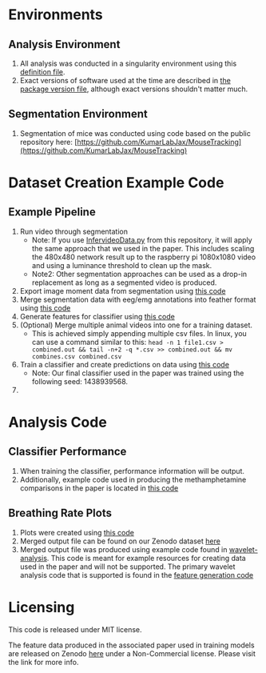 # Environments

## Analysis Environment

1. All analysis was conducted in a singularity environment using this [definition file](AnalysisEnvironment.def).
2. Exact versions of software used at the time are described in [the package version file](PackageVersions.txt), although exact versions shouldn't matter much.

## Segmentation Environment

1. Segmentation of mice was conducted using code based on the public repository here: [https://github.com/KumarLabJax/MouseTracking](https://github.com/KumarLabJax/MouseTracking)

# Dataset Creation Example Code

## Example Pipeline

1. Run video through segmentation
    - Note: If you use [InfervideoData.py](dataset-creation/InfervideoData.py) from this repository, it will apply the same approach that we used in the paper. This includes scaling the 480x480 network result up to the raspberry pi 1080x1080 video and using a luminance threshold to clean up the mask.
    - Note2: Other segmentation approaches can be used as a drop-in replacement as long as a segmented video is produced.
2. Export image moment data from segmentation using [this code](dataset-creation/ExportScaledSeg.py)
3. Merge segmentation data with eeg/emg annotations into feather format using [this code](dataset-creation/ExportOneAnimal.py)
4. Generate features for classifier using [this code](dataset-creation/Sleep_feature_generation.py)
5. (Optional) Merge multiple animal videos into one for a training dataset.
    - This is achieved simply appending multiple csv files. In linux, you can use a command similar to this: `head -n 1 file1.csv > combined.out && tail -n+2 -q *.csv >> combined.out && mv combines.csv combined.csv`
6. Train a classifier and create predictions on data using [this code](dataset-creation/Sleep_train_classifier.py)
    - Note: Our final classifier used in the paper was trained using the following seed: 1438939568.
7. 

# Analysis Code

## Classifier Performance

1. When training the classifier, performance information will be output.
2. Additionally, example code used in producing the methamphetamine comparisons in the paper is located in [this code](classifier-analysis/performance.py)

## Breathing Rate Plots

1. Plots were created using [this code](breathing-data/AnalyzeStats.py)
2. Merged output file can be found on our Zenodo dataset [here](https://zenodo.org/record/5180680)
3. Merged output file was produced using example code found in [wavelet-analysis](wavelet-analysis/). This code is meant for example resources for creating data used in the paper and will not be supported. The primary wavelet analysis code that is supported is found in the [feature generation code](dataset-creation/Sleep_feature_generation.py)

# Licensing

This code is released under MIT license.

The feature data produced in the associated paper used in training models are released on Zenodo [here](https://zenodo.org/record/5180680) under a Non-Commercial license. Please visit the link for more info.
